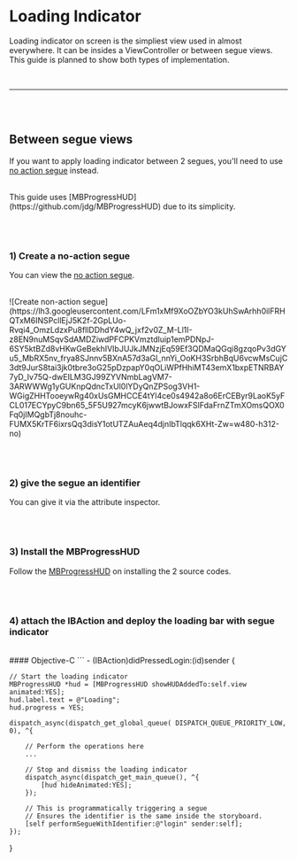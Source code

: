 # Loading Indicator
Loading indicator on screen is the simpliest view used in almost everywhere.
It can be insides a ViewController or between segue views. This guide is planned
to show both types of implementation.

<br><hr><br><br>

## Between segue views
If you want to apply loading indicator between 2 segues, you'll need to use
[no action segue](https://github.com/hollowaykeanho/learning/tree/master/ios/create_segue_with_no_action) instead.

<br>
This guide uses [MBProgressHUD](https://github.com/jdg/MBProgressHUD) due to
its simplicity.

<br><br>
### 1) Create a no-action segue
You can view the [no action segue](https://github.com/hollowaykeanho/learning/tree/master/ios/create_segue_with_no_action).

<br>
![Create non-action segue](https://lh3.googleusercontent.com/LFm1xMf9XoOZbYO3kUhSwArhh0ilFRHQTxM6INSPcllEjJ5K2f-2GpLUo-Rvqi4_OmzLdzxPu8fllDDhdY4wQ_jxf2v0Z_M-Ll1I-z8EN9nuMSqvSdAMDZiwdPFCPKVmztdluip1emPDNpJ-6SY5ktBZd8vHKwGeBekhIVIbJUJkJMNzjEq59Ef3QDMaQGqi8gzqoPv3dGYu5_MbRX5nv_frya8SJnnv5BXnA57d3aGl_nnYi_OoKH3SrbhBqU6vcwMsCujC3dt9JurS8tai3jk0tbre3oG25pDzpapY0qOLiWPfHhiMT43emX1bxpETNRBAY7yD_Iv75Q-dwEILM3GJ99ZYVNmbLagVM7-3ARWWWg1yGUKnpQdncTxUl0lYDyQnZPSog3VH1-WGigZHHTooeywRg40xUsGMHCCE4tYl4ce0s4942a8o6ErCEByr9LaoK5yFCL017ECYpyC9bn65_5F5U927mcyK6jwwtBJowxFSlFdaFrnZTmXOmsQOX0Fq0jIMQgbTj8nouhc-FUMX5KrTF6ixrsQq3disY1otUTZAuAeq4djnIbTlqqk6XHt-Zw=w480-h312-no)


<br><br>
### 2) give the segue an identifier
You can give it via the attribute inspector.

<br><br>
### 3) Install the MBProgressHUD
Follow the [MBProgressHUD](https://github.com/jdg/MBProgressHUD) on installing
the 2 source codes.

<br><br>
### 4) attach the IBAction and deploy the loading bar with segue indicator

<br>
#### Objective-C
```
- (IBAction)didPressedLogin:(id)sender {
    
    // Start the loading indicator
    MBProgressHUD *hud = [MBProgressHUD showHUDAddedTo:self.view animated:YES];
    hud.label.text = @"Loading";
    hud.progress = YES;
    
    dispatch_async(dispatch_get_global_queue( DISPATCH_QUEUE_PRIORITY_LOW, 0), ^{
        
        // Perform the operations here
        ...
        
        // Stop and dismiss the loading indicator
        dispatch_async(dispatch_get_main_queue(), ^{
            [hud hideAnimated:YES];
        });
        
        // This is programmatically triggering a segue
        // Ensures the identifier is the same inside the storyboard.
        [self performSegueWithIdentifier:@"login" sender:self];
    });
    
}
```
